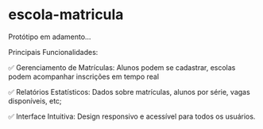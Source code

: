 # escola-matricula
Protótipo em adamento...

Principais Funcionalidades:

✅ Gerenciamento de Matrículas: Alunos podem se cadastrar, escolas podem acompanhar inscrições em tempo real

✅ Relatórios Estatísticos: Dados sobre matrículas, alunos por série, vagas disponíveis, etc; 

✅ Interface Intuitiva: Design responsivo e acessível para todos os usuários.

